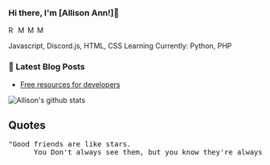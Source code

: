 ### Hi there, I'm [Allison Ann!]👋
<a href="https://discord.gg/">
  <img align="left" alt="Reflex Hosting Discord Server!" width="16px" src="https://cdn.jsdelivr.net/npm/simple-icons@v3/icons/discord.svg" />
</a>
<a href="https://twitter.com/">
  <img align="left" alt="My Twitter!" width="16px" src="https://cdn.jsdelivr.net/npm/simple-icons@v3/icons/twitter.svg" />
</a>
<a href="https://github.com/AllisonGaw">
  <img align="left" alt="My Github!" width="16px" src="https://cdn.jsdelivr.net/npm/simple-icons@v3/icons/github.svg" />
</a>
<a href="https://instagram.com/ally.wallly/">
  <img align="left" alt="My Instagram!" width="16px" src="https://cdn.jsdelivr.net/npm/simple-icons@v3/icons/instagram.svg" />
</a>
<br/>

<p>
  Javascript, Discord.js, HTML, CSS
  Learning Currently: Python, PHP
</p>

### 📕 Latest Blog Posts
<!-- BLOG-POST-LIST:START -->
- [Free resources for developers](https://www.ohidur.com/posts/free-developer-resources/)
<!-- BLOG-POST-LIST:END -->


![Allison's github stats](https://github-readme-stats.vercel.app/api?username=AllisonGaw&show_icons=true&theme=radical)

## Quotes
<pre>
"Good friends are like stars.
      You Don't always see them, but you know they're always there..."
</pre>
